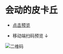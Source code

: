 # 会动的皮卡丘

- [点击预览](https://evalllll.github.io/pikachu/dist/pikachu.html)

- 移动端扫码预览 ↓

![二维码](https://tva1.sinaimg.cn/large/0081Kckwly1gkrfnkk2aqj307i07iaa6.jpg)
